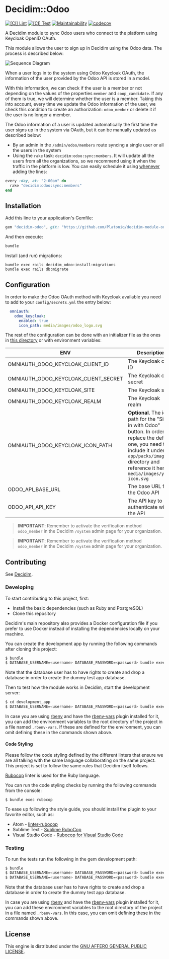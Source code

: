 # Decidim::Odoo

[![[CI] Lint](https://github.com/Platoniq/decidim-module-odoo/actions/workflows/lint.yml/badge.svg)](https://github.com/Platoniq/decidim-module-odoo/actions/workflows/lint.yml)
[![[CI] Test](https://github.com/Platoniq/decidim-module-odoo/actions/workflows/test.yml/badge.svg)](https://github.com/Platoniq/decidim-module-odoo/actions/workflows/test.yml)
[![Maintainability](https://api.codeclimate.com/v1/badges/2dada53525dd5a944089/maintainability)](https://codeclimate.com/github/Platoniq/decidim-module-odoo/maintainability)
[![codecov](https://codecov.io/gh/Platoniq/decidim-module-odoo/branch/main/graph/badge.svg)](https://codecov.io/gh/Platoniq/decidim-module-odoo)

A Decidim module to sync Odoo users who connect to the platform using Keycloak OpenID OAuth.

This module allows the user to sign up in Decidim using the Odoo data. The process is described below:

![Sequence Diagram](examples/sequence-diagram.png)

When a user logs in to the system using Odoo Keycloak OAuth, the information of the user provided
by the Odoo API is stored in a model.

With this information, we can check if the user is a member or not depending on the values of the
properties `member` and `coop_candidate`. If any of them is true, we will determine whether the user
is a member. Taking this into account, every time we update the Odoo information of the user, we
check this condition to create an authorization: `odoo_member` or delete it if the user is
no longer a member.

The Odoo information of a user is updated automatically the first time the user signs up in the
system via OAuth, but it can be manually updated as described below:

- By an admin in the `/admin/odoo/members` route syncing a single user or all the users in the 
system
- Using the `rake` task: `decidim:odoo:sync:members`. It will update all the users from all the
organizations, so we recommend using it when the traffic in the platform is low. You can easily
schedule it using [whenever](https://github.com/javan/whenever) adding the lines:

```ruby
every :day, at: "2:00am" do
  rake "decidim:odoo:sync:members"
end
```

## Installation

Add this line to your application's Gemfile:

```ruby
gem "decidim-odoo", git: "https://github.com/Platoniq/decidim-module-odoo", branch: "main"
```

And then execute:

```bash
bundle
```

Install (and run) migrations:

```
bundle exec rails decidim_odoo:install:migrations
bundle exec rails db:migrate
```

## Configuration

In order to make the Odoo OAuth method with Keycloak available you need to add to your
`config/secrets.yml` the entry below:

```yaml
  omniauth:
    odoo_keycloak:
      enabled: true
      icon_path: media/images/odoo_logo.svg
```

The rest of the configuration can be done with an initializer file as the ones in
[this directory](lib/generators/decidim/odoo/templates) or with environment variables:

| ENV                                  | Description                                                                                                                                                                                                          | Example                      |
|--------------------------------------|----------------------------------------------------------------------------------------------------------------------------------------------------------------------------------------------------------------------|------------------------------|
| OMNIAUTH_ODOO_KEYCLOAK_CLIENT_ID     | The Keycloak client ID                                                                                                                                                                                               | `your-client-id`             |
| OMNIAUTH_ODOO_KEYCLOAK_CLIENT_SECRET | The Keycloak client secret                                                                                                                                                                                           | `your-client-secret`         |
| OMNIAUTH_ODOO_KEYCLOAK_SITE          | The Keycloak site                                                                                                                                                                                                    | `https://example.org/oauth`  |
| OMNIAUTH_ODOO_KEYCLOAK_REALM         | The Keycloak realm                                                                                                                                                                                                   | `example-realm`              |
| OMNIAUTH_ODOO_KEYCLOAK_ICON_PATH     | **Optional**. The icon path for the "Sign in with Odoo" button. In order to replace the default one, you need to include it under `app/packs/images` directory and reference it here as `media/images/your-icon.svg` | `media/images/odoo_logo.svg` |
| ODOO_API_BASE_URL                    | The base URL for the Odoo API                                                                                                                                                                                        | `https://example.org/api`    |
| ODOO_API_API_KEY                     | The API key to authenticate with the API                                                                                                                                                                             | `your-api-key`               |

> **IMPORTANT**: Remember to activate the verification method `odoo_member` in the
> Decidim `/system` admin page for your organization.

> **IMPORTANT**: Remember to activate the verification method `odoo_member` in the
> Decidim `/system` admin page for your organization.

## Contributing

See [Decidim](https://github.com/decidim/decidim).

### Developing

To start contributing to this project, first:

- Install the basic dependencies (such as Ruby and PostgreSQL)
- Clone this repository

Decidim's main repository also provides a Docker configuration file if you
prefer to use Docker instead of installing the dependencies locally on your
machine.

You can create the development app by running the following commands after
cloning this project:

```bash
$ bundle
$ DATABASE_USERNAME=<username> DATABASE_PASSWORD=<password> bundle exec rake development_app
```

Note that the database user has to have rights to create and drop a database in
order to create the dummy test app database.

Then to test how the module works in Decidim, start the development server:

```bash
$ cd development_app
$ DATABASE_USERNAME=<username> DATABASE_PASSWORD=<password> bundle exec rails s
```

In case you are using [rbenv](https://github.com/rbenv/rbenv) and have the
[rbenv-vars](https://github.com/rbenv/rbenv-vars) plugin installed for it, you
can add the environment variables to the root directory of the project in a file
named `.rbenv-vars`. If these are defined for the environment, you can omit
defining these in the commands shown above.

#### Code Styling

Please follow the code styling defined by the different linters that ensure we
are all talking with the same language collaborating on the same project. This
project is set to follow the same rules that Decidim itself follows.

[Rubocop](https://rubocop.readthedocs.io/) linter is used for the Ruby language.

You can run the code styling checks by running the following commands from the
console:

```
$ bundle exec rubocop
```

To ease up following the style guide, you should install the plugin to your
favorite editor, such as:

- Atom - [linter-rubocop](https://atom.io/packages/linter-rubocop)
- Sublime Text - [Sublime RuboCop](https://github.com/pderichs/sublime_rubocop)
- Visual Studio Code - [Rubocop for Visual Studio Code](https://github.com/misogi/vscode-ruby-rubocop)

### Testing

To run the tests run the following in the gem development path:

```bash
$ bundle
$ DATABASE_USERNAME=<username> DATABASE_PASSWORD=<password> bundle exec rake test_app
$ DATABASE_USERNAME=<username> DATABASE_PASSWORD=<password> bundle exec rspec
```

Note that the database user has to have rights to create and drop a database in
order to create the dummy test app database.

In case you are using [rbenv](https://github.com/rbenv/rbenv) and have the
[rbenv-vars](https://github.com/rbenv/rbenv-vars) plugin installed for it, you
can add these environment variables to the root directory of the project in a
file named `.rbenv-vars`. In this case, you can omit defining these in the
commands shown above.

## License

This engine is distributed under the [GNU AFFERO GENERAL PUBLIC LICENSE](LICENSE-AGPLv3.txt).
